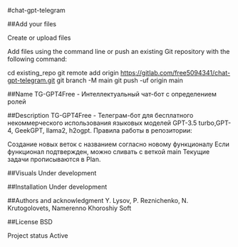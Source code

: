 #chat-gpt-telegram

##Add your files


 Create or upload files

 Add files using the command line or push an existing Git repository with the following command:


cd existing_repo
git remote add origin https://gitlab.com/free5094341/chat-gpt-telegram.git
git branch -M main
git push -uf origin main



##Name
TG-GPT4Free - Интеллектуальный чат-бот с определением ролей

##Description
TG-GPT4Free - Телеграм-бот для бесплатного некоммерческого использования языковых моделей GPT-3.5 turbo,GPT-4, GeekGPT, llama2, h2ogpt.
Правила работы в репозитории:

Создание новых веток с названием согласно новому функционалу
Если функционал подтвержден, можно сливать с веткой main
Текущие задачи прописываются в Plan.


##Visuals
Under development

##Installation
Under development

##Authors and acknowledgment
Y. Lysov, P. Reznichenko, N. Krutogolovets, Namerenno Khoroshiy Soft

##License
BSD

Project status
Active
